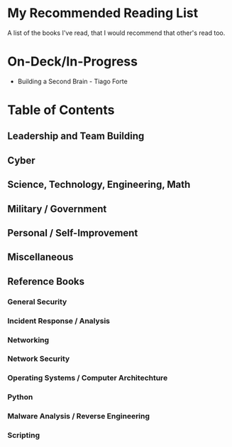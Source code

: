 # My Recommended Reading List
A list of the books I've read, that I would recommend that other's read too.

# On-Deck/In-Progress
- Building a Second Brain - Tiago Forte

# Table of Contents

## Leadership and Team Building

## Cyber

## Science, Technology, Engineering, Math

## Military / Government

## Personal / Self-Improvement

## Miscellaneous

## Reference Books

### General Security

### Incident Response / Analysis

### Networking

### Network Security 

### Operating Systems / Computer Architechture 

### Python

### Malware Analysis / Reverse Engineering

### Scripting
